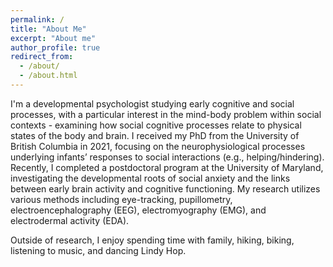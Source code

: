 ```yaml
---
permalink: /
title: "About Me"
excerpt: "About me"
author_profile: true
redirect_from: 
  - /about/
  - /about.html
---
```


I'm a developmental psychologist studying early cognitive and social processes, with a particular interest in the mind-body problem within social contexts - examining how social cognitive processes relate to physical states of the body and brain. I received my PhD from the University of British Columbia in 2021, focusing on the neurophysiological processes underlying infants’ responses to social interactions (e.g., helping/hindering). Recently, I completed a postdoctoral program at the University of Maryland, investigating the developmental roots of social anxiety and the links between early brain activity and cognitive functioning. My research utilizes various methods including eye-tracking, pupillometry, electroencephalography (EEG), electromyography (EMG), and electrodermal activity (EDA).

Outside of research, I enjoy spending time with family, hiking, biking, listening to music, and dancing Lindy Hop.
